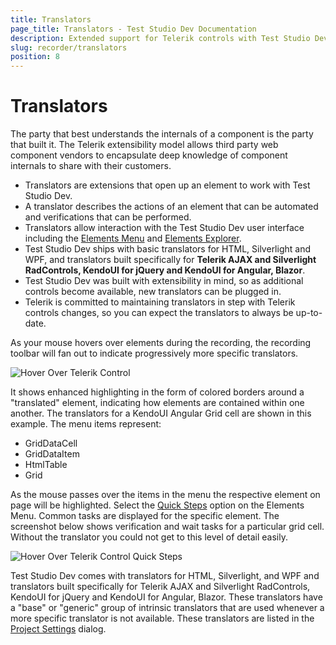 ```yaml
---
title: Translators
page_title: Translators - Test Studio Dev Documentation
description: Extended support for Telerik controls with Test Studio Dev 
slug: recorder/translators
position: 8
---
```

# Translators

The party that best understands the internals of a component is the party that built it. The Telerik extensibility model allows third party web component vendors to encapsulate deep knowledge of component internals to share with their customers.

* Translators are extensions that open up an element to work with Test Studio Dev.
* A translator describes the actions of an element that can be automated and verifications that can be performed.
* Translators allow interaction with the Test Studio Dev user interface including the <a href="/features/recorder/highlighting-elements" target="_blank">Elements Menu</a> and <a href="/features/elements-explorer/overview" target="_blank">Elements Explorer</a>.
* Test Studio Dev ships with basic translators for HTML, Silverlight and WPF, and translators built specifically for __Telerik AJAX and Silverlight RadControls, KendoUI for jQuery and KendoUI for Angular, Blazor__.
* Test Studio Dev was built with extensibility in mind, so as additional controls become available, new translators can be plugged in.
* Telerik is committed to maintaining translators in step with Telerik controls changes, so you can expect the translators to always be up-to-date.

As your mouse hovers over elements during the recording, the recording toolbar will fan out to indicate progressively more specific translators.

![Hover Over Telerik Control](images/translators-hover-over.png)

It shows enhanced highlighting in the form of colored borders around a "translated" element, indicating how elements are contained within one another. The translators for a KendoUI Angular Grid cell are shown in this example. The menu items represent:

* GridDataCell
* GridDataItem
* HtmlTable
* Grid

As the mouse passes over the items in the menu the respective element on page will be highlighted. Select the <a href="/features/recorder/verifications/quick-verification" target="_blank">Quick Steps</a> option on the Elements Menu. Common tasks are displayed for the specific element. The screenshot below shows verification and wait tasks for a particular grid cell. Without the translator you could not get to this level of detail easily.

![Hover Over Telerik Control Quick Steps](images/translators-quick-steps.png)

Test Studio Dev comes with translators for HTML, Silverlight, and WPF and translators built specifically for Telerik AJAX and Silverlight RadControls, KendoUI for jQuery and KendoUI for Angular, Blazor. These translators have a "base" or "generic" group of intrinsic translators that are used whenever a more specific translator is not available. These translators are listed in the <a href="/features/project-settings/Translators" target="_blank">Project Settings</a> dialog.